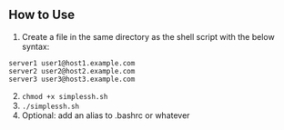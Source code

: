 ## How to Use
1. Create a file in the same directory as the shell script with the below syntax: 
```
server1 user1@host1.example.com
server2 user2@host2.example.com
server3 user3@host3.example.com
```
2. `chmod +x simplessh.sh`
3. `./simplessh.sh`
4. Optional: add an alias to .bashrc or whatever